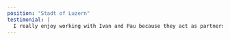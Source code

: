 ```yaml
---
position: "Stadt of Luzern"
testimonial: |
  I really enjoy working with Ivan and Pau because they act as partners, not just contractors. It is incredibly valuable to me that they proactively share their insights about our requirements, demonstrating their deep understanding of Decidim.
---
```


